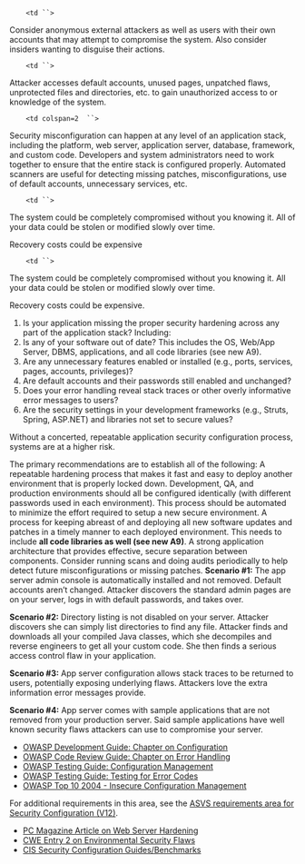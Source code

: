 `    <td ``>`

Consider anonymous external attackers as well as users with their own
accounts that may attempt to compromise the system. Also consider
insiders wanting to disguise their actions.

</td>

`    <td ``>`

Attacker accesses default accounts, unused pages, unpatched flaws,
unprotected files and directories, etc. to gain unauthorized access to
or knowledge of the system.

</td>

`    <td colspan=2  ``>`

Security misconfiguration can happen at any level of an application
stack, including the platform, web server, application server, database,
framework, and custom code. Developers and system administrators need to
work together to ensure that the entire stack is configured properly.
Automated scanners are useful for detecting missing patches,
misconfigurations, use of default accounts, unnecessary services, etc.

</td>

`    <td ``>`

The system could be completely compromised without you knowing it. All
of your data could be stolen or modified slowly over time.

Recovery costs could be expensive

</td>

`    <td ``>`

The system could be completely compromised without you knowing it. All
your data could be stolen or modified slowly over time.

Recovery costs could be expensive.

</td>

1.  Is your application missing the proper security hardening across any
    part of the application stack? Including:
2.  Is any of your software out of date? This includes the OS, Web/App
    Server, DBMS, applications, and all code libraries (see new A9).
3.  Are any unnecessary features enabled or installed (e.g., ports,
    services, pages, accounts, privileges)?
4.  Are default accounts and their passwords still enabled and
    unchanged?
5.  Does your error handling reveal stack traces or other overly
    informative error messages to users?
6.  Are the security settings in your development frameworks (e.g.,
    Struts, Spring, ASP.NET) and libraries not set to secure values?

Without a concerted, repeatable application security configuration
process, systems are at a higher risk.

The primary recommendations are to establish all of the following: A
repeatable hardening process that makes it fast and easy to deploy
another environment that is properly locked down. Development, QA, and
production environments should all be configured identically (with
different passwords used in each environment). This process should be
automated to minimize the effort required to setup a new secure
environment. A process for keeping abreast of and deploying all new
software updates and patches in a timely manner to each deployed
environment. This needs to include **all code libraries as well (see new
A9)**. A strong application architecture that provides effective, secure
separation between components. Consider running scans and doing audits
periodically to help detect future misconfigurations or missing patches.
 **Scenario \#1:** The app server admin console is automatically
installed and not removed. Default accounts aren’t changed. Attacker
discovers the standard admin pages are on your server, logs in with
default passwords, and takes over.

**Scenario \#2:** Directory listing is not disabled on your server.
Attacker discovers she can simply list directories to find any file.
Attacker finds and downloads all your compiled Java classes, which she
decompiles and reverse engineers to get all your custom code. She then
finds a serious access control flaw in your application.

**Scenario \#3:** App server configuration allows stack traces to be
returned to users, potentially exposing underlying flaws. Attackers love
the extra information error messages provide.

**Scenario \#4:** App server comes with sample applications that are not
removed from your production server. Said sample applications have well
known security flaws attackers can use to compromise your server.

  - [OWASP Development Guide: Chapter on
    Configuration](https://www.owasp.org/index.php/Configuration)
  - [OWASP Code Review Guide: Chapter on Error
    Handling](https://www.owasp.org/index.php/Error_Handling)
  - [OWASP Testing Guide: Configuration
    Management](https://www.owasp.org/index.php/Testing_for_configuration_management)
  - [OWASP Testing Guide: Testing for Error
    Codes](https://www.owasp.org/index.php/Testing_for_Error_Code_\(OWASP-IG-006\))
  - [OWASP Top 10 2004 - Insecure Configuration
    Management](https://www.owasp.org/index.php/A10_2004_Insecure_Configuration_Management)

For additional requirements in this area, see the [ASVS requirements
area for Security Configuration
(V12)](https://www.owasp.org/index.php/ASVS).

  - [PC Magazine Article on Web Server
    Hardening](http://www.pcmag.com/article2/0,2817,11525,00.asp)
  - [CWE Entry 2 on Environmental Security
    Flaws](http://cwe.mitre.org/data/definitions/2.html)
  - [CIS Security Configuration
    Guides/Benchmarks](http://benchmarks.cisecurity.org/downloads/benchmarks/)